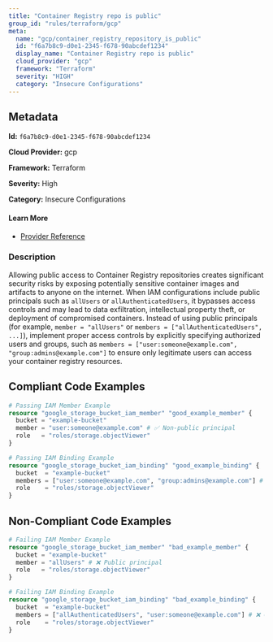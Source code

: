 ```yaml
---
title: "Container Registry repo is public"
group_id: "rules/terraform/gcp"
meta:
  name: "gcp/container_registry_repository_is_public"
  id: "f6a7b8c9-d0e1-2345-f678-90abcdef1234"
  display_name: "Container Registry repo is public"
  cloud_provider: "gcp"
  framework: "Terraform"
  severity: "HIGH"
  category: "Insecure Configurations"
---
```

## Metadata

**Id:** `f6a7b8c9-d0e1-2345-f678-90abcdef1234`

**Cloud Provider:** gcp

**Framework:** Terraform

**Severity:** High

**Category:** Insecure Configurations

#### Learn More

 - [Provider Reference](https://registry.terraform.io/providers/hashicorp/google/latest/docs/resources/container_registry)

### Description

 Allowing public access to Container Registry repositories creates significant security risks by exposing potentially sensitive container images and artifacts to anyone on the internet. When IAM configurations include public principals such as `allUsers` or `allAuthenticatedUsers`, it bypasses access controls and may lead to data exfiltration, intellectual property theft, or deployment of compromised containers. Instead of using public principals (for example, `member = "allUsers"` or `members = ["allAuthenticatedUsers", ...]`), implement proper access controls by explicitly specifying authorized users and groups, such as `members = ["user:someone@example.com", "group:admins@example.com"]` to ensure only legitimate users can access your container registry resources.


## Compliant Code Examples
```terraform
# Passing IAM Member Example
resource "google_storage_bucket_iam_member" "good_example_member" {
  bucket = "example-bucket"
  member = "user:someone@example.com" # ✅ Non-public principal
  role   = "roles/storage.objectViewer"
}

```

```terraform
# Passing IAM Binding Example
resource "google_storage_bucket_iam_binding" "good_example_binding" {
  bucket  = "example-bucket"
  members = ["user:someone@example.com", "group:admins@example.com"] # ✅ No public principals
  role    = "roles/storage.objectViewer"
}

```
## Non-Compliant Code Examples
```terraform
# Failing IAM Member Example
resource "google_storage_bucket_iam_member" "bad_example_member" {
  bucket = "example-bucket"
  member = "allUsers" # ❌ Public principal
  role   = "roles/storage.objectViewer"
}

# Failing IAM Binding Example
resource "google_storage_bucket_iam_binding" "bad_example_binding" {
  bucket  = "example-bucket"
  members = ["allAuthenticatedUsers", "user:someone@example.com"] # ❌ Contains public principal
  role    = "roles/storage.objectViewer"
}

```